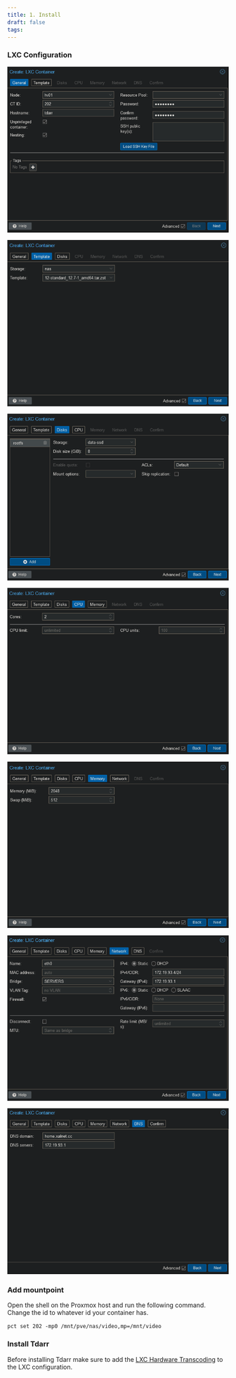 ```yaml
---
title: 1. Install
draft: false
tags:
---
```

###  LXC Configuration

![](tdarr_install_1.png)

![](tdarr_install_2.png)

![](tdarr_install_3.png)

![](tdarr_install_4.png)

![](tdarr_install_5.png)

![](tdarr_install_6.png)

![](tdarr_install_7.png)

### Add mountpoint

Open the shell on the Proxmox host and run the following command. Change the id to whatever id your container has.

```
pct set 202 -mp0 /mnt/pve/nas/video,mp=/mnt/video
```

### Install Tdarr

Before installing Tdarr make sure to add the [LXC Hardware Transcoding](../Proxmox/LXC%20Hardware%20Transcoding.md) to the LXC configuration.